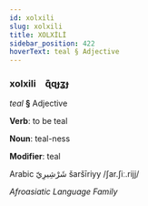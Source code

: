 ```yaml
---
id: xolxili
slug: xolxili
title: XOLXİLİ
sidebar_position: 422
hoverText: teal § Adjective
---
```


### xolxili&emsp;<span kind="abugida">ɋ͊ɋɟʓɟ</span>

*teal* **§** Adjective

**Verb**: to be teal

**Noun**: teal-ness

**Modifier**: teal

Arabic شَرْشِيرِيّ šaršīriyy /ʃar.ʃiː.rijj/

*Afroasiatic Language Family*